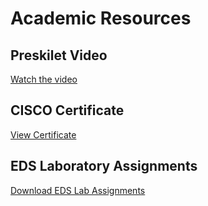 # Academic Resources

## Preskilet Video
[Watch the video](Preskilet_video_link.pdf)

## CISCO Certificate
[View Certificate](CISCO.pdf)

## EDS Laboratory Assignments
[Download EDS Lab Assignments](EDS_Activity-1.pdf)
